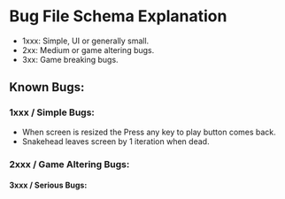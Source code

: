 # Bug File Schema Explanation
- 1xxx: 	Simple, UI or generally small.
- 2xx: 	Medium or game altering bugs.
- 3xx: 	Game breaking bugs.


## Known Bugs:

### 1xxx / Simple Bugs:
- When screen is resized the Press any key to play button comes back.
- Snakehead leaves screen by 1 iteration when dead.

### 2xxx / Game Altering Bugs:

#### 3xxx / Serious Bugs: